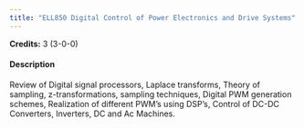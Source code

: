 ```yaml
---
title: "ELL850 Digital Control of Power Electronics and Drive Systems"
---
```

**Credits:** 3 (3-0-0)

#### Description
Review of Digital signal processors, Laplace transforms, Theory of sampling, z-transformations, sampling techniques, Digital PWM generation schemes, Realization of different PWM’s using DSP’s, Control of DC-DC Converters, Inverters, DC and Ac Machines.